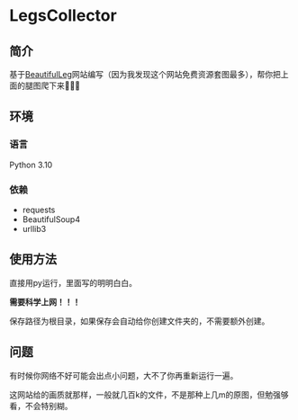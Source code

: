 # LegsCollector
## 简介
基于[BeautifulLeg](https://www.beatifulleg.com/)网站编写（因为我发现这个网站免费资源套图最多），帮你把上面的腿图爬下来🥵🥵🥵
## 环境
### 语言
Python 3.10
### 依赖
* requests
* BeautifulSoup4
* urllib3
## 使用方法
直接用py运行，里面写的明明白白。

**需要科学上网！！！**

保存路径为根目录，如果保存会自动给你创建文件夹的，不需要额外创建。
## 问题
有时候你网络不好可能会出点小问题，大不了你再重新运行一遍。

这网站给的画质就那样，一般就几百k的文件，不是那种上几m的原图，但勉强够看，不会特别糊。
